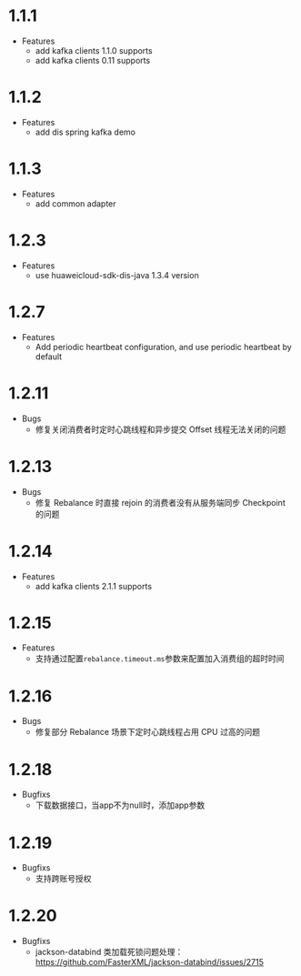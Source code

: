 # 1.1.1

- Features
  * add kafka clients 1.1.0 supports
  * add kafka clients 0.11 supports
  
# 1.1.2
- Features
  * add dis spring kafka demo

# 1.1.3
- Features
  * add common adapter

# 1.2.3
- Features
  * use huaweicloud-sdk-dis-java 1.3.4 version

# 1.2.7
- Features
  * Add periodic heartbeat configuration, and use periodic heartbeat by default
  
# 1.2.11
- Bugs
  * 修复关闭消费者时定时心跳线程和异步提交 Offset 线程无法关闭的问题
  
# 1.2.13
- Bugs
  * 修复 Rebalance 时直接 rejoin 的消费者没有从服务端同步 Checkpoint 的问题
  
# 1.2.14
- Features
  * add kafka clients 2.1.1 supports
  
# 1.2.15
- Features
  * 支持通过配置`rebalance.timeout.ms`参数来配置加入消费组的超时时间
  
# 1.2.16
- Bugs
  * 修复部分 Rebalance 场景下定时心跳线程占用 CPU 过高的问题

# 1.2.18
- Bugfixs
  * 下载数据接口，当app不为null时，添加app参数

# 1.2.19
- Bugfixs
  * 支持跨账号授权

# 1.2.20
- Bugfixs
  * jackson-databind 类加载死锁问题处理：https://github.com/FasterXML/jackson-databind/issues/2715